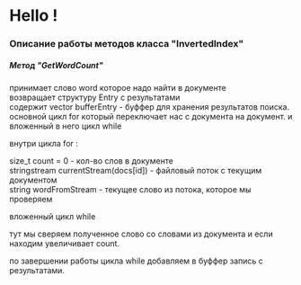 # Hello !
### Описание работы методов класса "InvertedIndex"
<h5>Метод "GetWordCount"</h5>
принимает слово word которое надо найти в документе<br>
возвращает структуру Entry с результатами <br>
содержит vector<Entry> bufferEntry - буффер для хранения результатов поиска.<br>
основной цикл for который переключает нас с документа на документ. и вложенный в него цикл while
<p>внутри цикла for :</p>
size_t count = 0 - кол-во слов в документе<br>
stringstream currentStream(docs[id]) - файловый поток с текущим документом<br>
string wordFromStream - текущее слово из потока, которое мы проверяем<br>
<p>вложенный цикл while</p>
тут мы сверяем полученное слово со словами из документа и если находим увеличивает count.<br>
<p>по завершении работы цикла while добавляем в буффер запись с результатами.</p>
